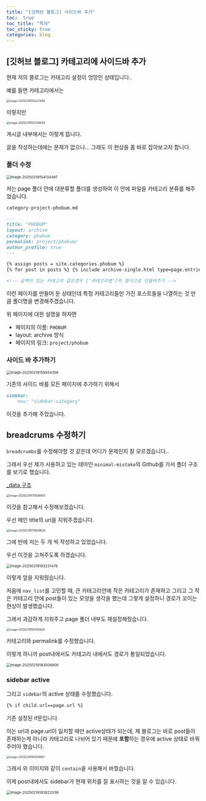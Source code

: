 ```yaml
---
title: "[깃허브 블로그] 사이드바 추가"
toc:  true
toc_title: "목차"
toc_sticky: true
categories: blog
---
```


## [깃허브 블로그] 카테고리에 사이드바 추가

현재 저의 블로그는 카테고리 설정이 엉망인 상태입니다..

예를 들면 카테고리에서는

<img src="/../images/2025-02-19-카테고리_설정/image-20250219153227445.png" alt="image-20250219153227445" style="zoom:50%;" />

이렇지만

<img src="/../images/2025-02-19-카테고리_설정/image-20250219153314649.png" alt="image-20250219153314649" style="zoom:50%;" />

게시글 내부에서는 이렇게 뜹니다.



글을 작성하는데에는 문제가 없으나... 그래도 이 현상을 좀 바로 잡아보고자 합니다.



### 폴더 수정

<img src="/../images/2025-02-19-카테고리_설정/image-20250219154134497.png" alt="image-20250219154134497" style="zoom:67%;" />

저는 page 폴더 안에 대분류할 폴더를 생성하여 이 안에 파일을 카테고리 분류를 해주었습니다.



`category-project-phobum.md`

``` markdown
---
title: "PHOBUM"
layout: archive
category: phobum
permalink: project/phobum/
author_profile: true
---

{% assign posts = site.categories.phobum %}
{% for post in posts %} {% include archive-single.html type=page.entries_layout %} {% endfor %}

<!-- 공백이 있는 카테고리 같은경우 ['카테고리명']의 형식으로 만들어주기 -->
```

이런 페이지를 만들어 둔 상태인데 특정 카테고리들만 가진 포스트들을 나열하는 것 만큼 폴더명을 변경해주겠습니다.



위 페이지에 대한 설명을 하자면

- 페이지의 이름: `PHOBUM`
- layout: archive 방식
- 페이지의 링크: `project/phobum`



### 사이드 바 추가하기

<img src="/../images/2025-02-19-카테고리_설정/image-20250219155934356.png" alt="image-20250219155934356" style="zoom:67%;" />

기존의 사이드 바를 모든 페이지에 추가하기 위해서 

``` markdown
sidebar:
    nav: "sidebar-category"
```

이것을 추가해 주었습니다.





## breadcrums 수정하기

`breadcrumbs`를 수정해야할 것 같은데 어디가 문제인지 잘 모르겠습니다..



그래서 우선 제가 사용하고 있는 테마인 `minimal-mistake`의 Github를 가서 폴더 구조를 보기로 했습니다.



[_data 구조](https://github.com/mmistakes/minimal-mistakes/blob/master/docs/_data/navigation.yml)

<img src="../../images/2025-02-19-카테고리_설정/image-20250219170838905.png" alt="image-20250219170838905" style="zoom:50%;" />

이것을 참고해서 수정해보겠습니다.

우선 메인 title의 url을 지워주겠습니다.

<img src="../../images/2025-02-19-카테고리_설정/image-20250219170608629.png" alt="image-20250219170608629" style="zoom:50%;" />

그에 반에 저는 두 개 씩 작성하고 있었습니다.

우선 이것을 고쳐주도록 하겠습니다.

<img src="/../images/2025-02-19-카테고리_설정/image-20250219183231478.png" alt="image-20250219183231478" style="zoom:67%;" />

이렇게 앞을 지워줬습니다.

처음에 `nav_list`를 고민할 때, 큰 카테고리안에 작은 카테고리가 존재하고 그리고 그 작은 카테고리 안에 post들이 있는 모양을 생각을 했는데 그렇게 설정하니 경로가 꼬이는 현상이 발생했습니다.



그래서 과감하게 지워주고 page 폴더 내부도 재설정해줬습니다. 

<img src="/../images/2025-02-19-카테고리_설정/image-20250219183410620.png" alt="image-20250219183410620" style="zoom:50%;" />

카테고리와 permalink를 수정했습니다.

 

이렇게 하니까 post내에서도 카테고리 내에서도 경로가 통일되었습니다.



<img src="/../images/2025-02-19-카테고리_설정/image-20250219183506906.png" alt="image-20250219183506906" style="zoom:67%;" />



### sidebar active

그리고 `sidebar`의 active 상태를 수정했습니다.

``` html
{% if child.url==page.url %}
```

기존 설정된 if문입니다.

이는 url과 page.url이 일치할 때만 active상태가 되는데, 제 블로그는 바로 post들이 존재하는게 아니라 카테고리로 나뉘어 있기 때문에 **포함**하는 경우에 active 상태로 바꿔주어야 했습니다.

<img src="/../images/2025-02-19-카테고리_설정/image-20250219183556851.png" alt="image-20250219183556851" style="zoom:50%;" />

그래서 위 이미지와 같이 `contain`을 사용해서 바꿨습니다.



이제 post내에서도 sidebar가 현재 위치를 잘 표시하는 것을 알 수 있습니다.

<img src="/../images/2025-02-19-카테고리_설정/image-20250219183822038.png" alt="image-20250219183822038" style="zoom:67%;" />